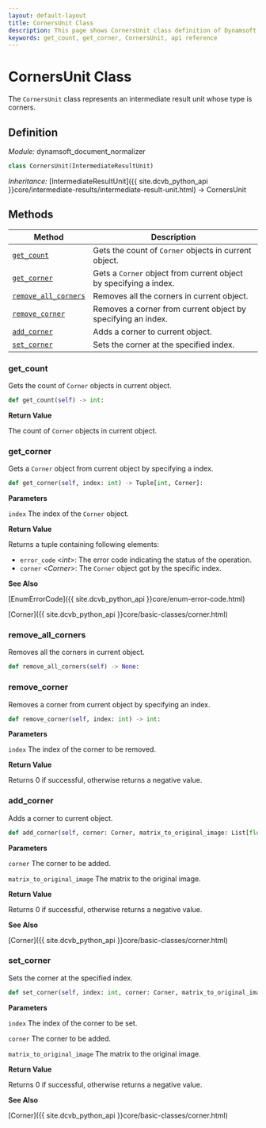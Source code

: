 ```yaml
---
layout: default-layout
title: CornersUnit Class
description: This page shows CornersUnit class definition of Dynamsoft Document Normalizer SDK Python Edition.
keywords: get_count, get_corner, CornersUnit, api reference
---
```


# CornersUnit Class

The `CornersUnit` class represents an intermediate result unit whose type is corners.

## Definition

*Module:* dynamsoft_document_normalizer

```python
class CornersUnit(IntermediateResultUnit)
```

*Inheritance:* [IntermediateResultUnit]({{ site.dcvb_python_api }}core/intermediate-results/intermediate-result-unit.html) -> CornersUnit

## Methods

| Method | Description |
|--------|-------------|
| [`get_count`](#get_count) | Gets the count of `Corner` objects in current object.|
| [`get_corner`](#get_corner) | Gets a `Corner` object from current object by specifying a index. |
| [`remove_all_corners`](#remove_all_corners) | Removes all the corners in current object. |
| [`remove_corner`](#remove_corner) | Removes a corner from current object by specifying an index. |
| [`add_corner`](#add_corner) | Adds a corner to current object. |
| [`set_corner`](#set_corner) | Sets the corner at the specified index. |

### get_count

Gets the count of `Corner` objects in current object.

```python
def get_count(self) -> int:
```

**Return Value**

The count of `Corner` objects in current object.

### get_corner

Gets a `Corner` object from current object by specifying a index.

```python
def get_corner(self, index: int) -> Tuple[int, Corner]:
```

**Parameters**

`index` The index of the `Corner` object.

**Return Value**

Returns a tuple containing following elements:
- `error_code` <*int*>: The error code indicating the status of the operation.
- `corner` <*Corner*>: The `Corner` object got by the specific index.

**See Also**

[EnumErrorCode]({{ site.dcvb_python_api }}core/enum-error-code.html)

[Corner]({{ site.dcvb_python_api }}core/basic-classes/corner.html)

### remove_all_corners

Removes all the corners in current object.

```python
def remove_all_corners(self) -> None:
```

### remove_corner

Removes a corner from current object by specifying an index.

```python
def remove_corner(self, index: int) -> int:
```

**Parameters**

`index` The index of the corner to be removed.

**Return Value**

Returns 0 if successful, otherwise returns a negative value.

### add_corner

Adds a corner to current object.

```python
def add_corner(self, corner: Corner, matrix_to_original_image: List[float] = IDENTITY_MATRIX) -> int:
```

**Parameters**

`corner` The corner to be added.

`matrix_to_original_image` The matrix to the original image.

**Return Value**

Returns 0 if successful, otherwise returns a negative value.

**See Also**

[Corner]({{ site.dcvb_python_api }}core/basic-classes/corner.html)

### set_corner

Sets the corner at the specified index.

```python
def set_corner(self, index: int, corner: Corner, matrix_to_original_image: List[float] = IDENTITY_MATRIX) -> int:
```

**Parameters**

`index` The index of the corner to be set.

`corner` The corner to be added.

`matrix_to_original_image` The matrix to the original image.

**Return Value**

Returns 0 if successful, otherwise returns a negative value.

**See Also**

[Corner]({{ site.dcvb_python_api }}core/basic-classes/corner.html)

